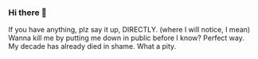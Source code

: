 ### Hi there 👋

If you have anything, plz say it up, DIRECTLY. (where I will notice, I mean)  
Wanna kill me by putting me down in public before I know? 
Perfect way.  
My decade has already died in shame. What a pity. 
<!--
**Djur13/Djur13** is a ✨ _special_ ✨ repository because its `README.md` (this file) appears on your GitHub profile.

Here are some ideas to get you started:

- 🔭 I’m currently working on ...
- 🌱 I’m currently learning ...
- 👯 I’m looking to collaborate on ...
- 🤔 I’m looking for help with ...
- 💬 Ask me about ...
- 📫 How to reach me: ...
- 😄 Pronouns: ...
- ⚡ Fun fact: ...
-->

